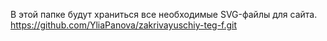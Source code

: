 В этой папке будут храниться все необходимые SVG-файлы для сайта.
https://github.com/YliaPanova/zakrivayuschiy-teg-f.git
